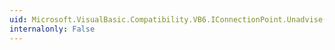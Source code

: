 ```yaml
---
uid: Microsoft.VisualBasic.Compatibility.VB6.IConnectionPoint.Unadvise(System.Int32)
internalonly: False
---
```

